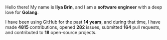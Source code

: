 Hello there! My name is **Ilya Brin**, and I am a **software engineer** with a deep love for **Golang**.

I have been using GitHub for the past **14 years**, and during that time, I have made **4815** contributions, opened **282** issues, submitted **164** pull requests, and contributed to **18** open-source projects.
